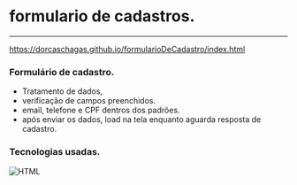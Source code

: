 # formulario de cadastros.
---
https://dorcaschagas.github.io/formularioDeCadastro/index.html

### Formulário de cadastro.

 - Tratamento de dados,
  - verificação de campos preenchidos.
  - email, telefone e CPF dentros dos padrões.
  - após enviar os dados, load na tela enquanto aguarda resposta de cadastro.

### Tecnologias usadas.
![HTML](https://img.shields.io/badge/html5-logo-orange.svg?style=flat-square)


